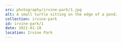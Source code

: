 ```yaml
---
src: photography/irvine-park/1.jpg
alt: A small turtle sitting on the edge of a pond.
collection: irvine-park
id: irvine-park/1
date: 2021-01-18
location: Irvine Park
---
```

